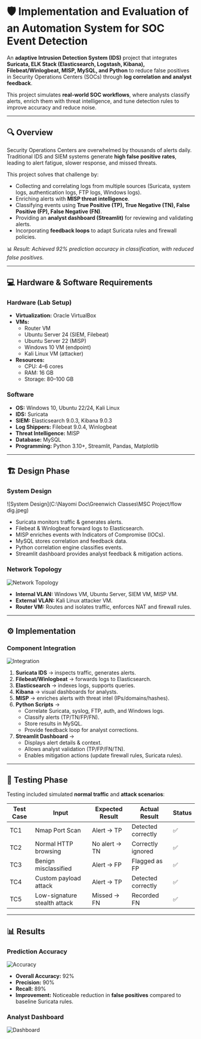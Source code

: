 # 🛡️ Implementation and Evaluation of an Automation System for SOC Event Detection  

An **adaptive Intrusion Detection System (IDS)** project that integrates **Suricata, ELK Stack (Elasticsearch, Logstash, Kibana), Filebeat/Winlogbeat, MISP, MySQL, and Python** to reduce false positives in Security Operations Centers (SOCs) through **log correlation and analyst feedback**.  

This project simulates **real-world SOC workflows**, where analysts classify alerts, enrich them with threat intelligence, and tune detection rules to improve accuracy and reduce noise.  

---

## 🔍 Overview  

Security Operations Centers are overwhelmed by thousands of alerts daily. Traditional IDS and SIEM systems generate **high false positive rates**, leading to alert fatigue, slower response, and missed threats.  

This project solves that challenge by:  
- Collecting and correlating logs from multiple sources (Suricata, system logs, authentication logs, FTP logs, Windows logs).  
- Enriching alerts with **MISP threat intelligence**.  
- Classifying events using **True Positive (TP), True Negative (TN), False Positive (FP), False Negative (FN)**.  
- Providing an **analyst dashboard (Streamlit)** for reviewing and validating alerts.  
- Incorporating **feedback loops** to adapt Suricata rules and firewall policies.  

📊 *Result: Achieved 92% prediction accuracy in classification, with reduced false positives.*  

---

## 💻 Hardware & Software Requirements  

### Hardware (Lab Setup)  
- **Virtualization:** Oracle VirtualBox  
- **VMs:**  
  - Router VM  
  - Ubuntu Server 24 (SIEM, Filebeat)  
  - Ubuntu Server 22 (MISP)  
  - Windows 10 VM (endpoint)  
  - Kali Linux VM (attacker)  
- **Resources:**  
  - CPU: 4–6 cores  
  - RAM: 16 GB  
  - Storage: 80–100 GB   

### Software  
- **OS:** Windows 10, Ubuntu 22/24, Kali Linux  
- **IDS:** Suricata  
- **SIEM:** Elasticsearch 9.0.3, Kibana 9.0.3  
- **Log Shippers:** Filebeat 9.0.4, Winlogbeat  
- **Threat Intelligence:** MISP  
- **Database:** MySQL  
- **Programming:** Python 3.10+, Streamlit, Pandas, Matplotlib  

---

## 🏗️ Design Phase  

### System Design  
![System Design](C:\Nayomi Doc\Greenwich Classes\MSC Project/flow dig.jpeg)  

- Suricata monitors traffic & generates alerts.  
- Filebeat & Winlogbeat forward logs to Elasticsearch.  
- MISP enriches events with Indicators of Compromise (IOCs).  
- MySQL stores correlation and feedback data.  
- Python correlation engine classifies events.  
- Streamlit dashboard provides analyst feedback & mitigation actions.  

### Network Topology  
![Network Topology](images/network_topology.png)  

- **Internal VLAN:** Windows VM, Ubuntu Server, SIEM VM, MISP VM.  
- **External VLAN:** Kali Linux attacker VM.  
- **Router VM:** Routes and isolates traffic, enforces NAT and firewall rules.  

---

## ⚙️ Implementation  

### Component Integration  
![Integration](images/integration.png)  

1. **Suricata IDS** → inspects traffic, generates alerts.  
2. **Filebeat/Winlogbeat** → forwards logs to Elasticsearch.  
3. **Elasticsearch** → indexes logs, supports queries.  
4. **Kibana** → visual dashboards for analysts.  
5. **MISP** → enriches alerts with threat intel (IPs/domains/hashes).  
6. **Python Scripts** →  
   - Correlate Suricata, syslog, FTP, auth, and Windows logs.  
   - Classify alerts (TP/TN/FP/FN).  
   - Store results in MySQL.  
   - Provide feedback loop for analyst corrections.  
7. **Streamlit Dashboard** →  
   - Displays alert details & context.  
   - Allows analyst validation (TP/FP/FN/TN).  
   - Enables mitigation actions (update firewall rules, Suricata rules).  

---

## 🧪 Testing Phase  

Testing included simulated **normal traffic** and **attack scenarios**:  

| Test Case | Input | Expected Result | Actual Result | Status |
|-----------|-------|-----------------|---------------|--------|
| TC1 | Nmap Port Scan | Alert → TP | Detected correctly | ✅ |
| TC2 | Normal HTTP browsing | No alert → TN | Correctly ignored | ✅ |
| TC3 | Benign misclassified | Alert → FP | Flagged as FP | ✅ |
| TC4 | Custom payload attack | Alert → TP | Detected correctly | ✅ |
| TC5 | Low-signature stealth attack | Missed → FN | Recorded FN | ✅ |

---

## 📊 Results  

### Prediction Accuracy  
![Accuracy](images/results_accuracy.png)  

- **Overall Accuracy:** 92%  
- **Precision:** 90%  
- **Recall:** 89%  
- **Improvement:** Noticeable reduction in **false positives** compared to baseline Suricata rules.  

### Analyst Dashboard  
![Dashboard](images/dashboard.png)
